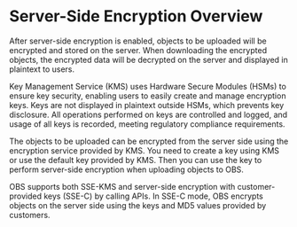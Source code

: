 # Server-Side Encryption Overview<a name="en-us_topic_0066036553"></a>

After server-side encryption is enabled, objects to be uploaded will be encrypted and stored on the server. When downloading the encrypted objects, the encrypted data will be decrypted on the server and displayed in plaintext to users.

Key Management Service \(KMS\) uses Hardware Secure Modules \(HSMs\) to ensure key security, enabling users to easily create and manage encryption keys. Keys are not displayed in plaintext outside HSMs, which prevents key disclosure. All operations performed on keys are controlled and logged, and usage of all keys is recorded, meeting regulatory compliance requirements.

The objects to be uploaded can be encrypted from the server side using the encryption service provided by KMS. You need to create a key using KMS or use the default key provided by KMS. Then you can use the key to perform server-side encryption when uploading objects to OBS.

OBS supports both SSE-KMS and server-side encryption with customer-provided keys \(SSE-C\) by calling APIs. In SSE-C mode, OBS encrypts objects on the server side using the keys and MD5 values provided by customers.

